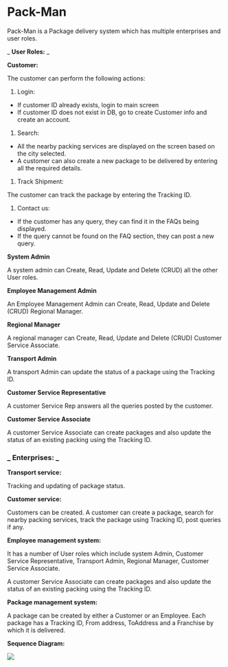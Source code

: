#
# Pack-Man

Pack-Man is a Package delivery system which has multiple enterprises and user roles.

_ **User Roles:** _

**Customer:**

The customer can perform the following actions:

1. Login:

- If customer ID already exists, login to main screen
- If customer ID does not exist in DB, go to create Customer info and create an account.

1. Search:

- All the nearby packing services are displayed on the screen based on the city selected.
- A customer can also create a new package to be delivered by entering all the required details.

1. Track Shipment:

The customer can track the package by entering the Tracking ID.

1. Contact us:

- If the customer has any query, they can find it in the FAQs being displayed.
- If the query cannot be found on the FAQ section, they can post a new query.

**System Admin**

A system admin can Create, Read, Update and Delete (CRUD) all the other User roles.

**Employee Management Admin**

An Employee Management Admin can Create, Read, Update and Delete (CRUD) Regional Manager.

**Regional Manager**

A regional manager can Create, Read, Update and Delete (CRUD) Customer Service Associate.

**Transport Admin**

A transport Admin can update the status of a package using the Tracking ID.

**Customer Service Representative**

A customer Service Rep answers all the queries posted by the customer.

**Customer Service Associate**

A customer Service Associate can create packages and also update the status of an existing packing using the Tracking ID.

### _ **Enterprises:** _

**Transport service:**

Tracking and updating of package status.

**Customer service:**

Customers can be created. A customer can create a package, search for nearby packing services, track the package using Tracking ID, post queries if any.

**Employee management system:**

It has a number of User roles which include system Admin, Customer Service Representative, Transport Admin, Regional Manager, Customer Service Associate.

A customer Service Associate can create packages and also update the status of an existing packing using the Tracking ID.

**Package management system:**

A package can be created by either a Customer or an Employee. Each package has a Tracking ID, From address, ToAddress and a Franchise by which it is delivered.

**Sequence Diagram:**

![](RackMultipart20221214-1-4sbcy3_html_f703c10eee7ad787.jpg)
